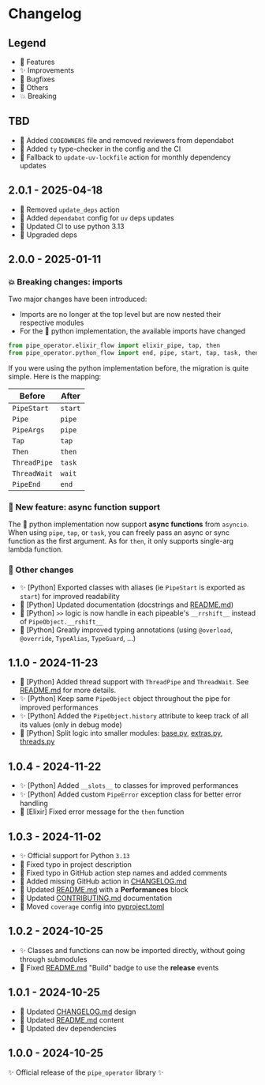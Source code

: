 # Changelog

## Legend

- 🚀 Features
- ✨ Improvements
- 🐞 Bugfixes
- 🔧 Others
- 💥 Breaking

## TBD

- 🔧 Added `CODEOWNERS` file and removed reviewers from dependabot
- 🔧 Added `ty`  type-checker in the config and the CI
- 🔧 Fallback to `update-uv-lockfile` action for monthly dependency updates

## 2.0.1 - 2025-04-18

- 🔧 Removed `update_deps` action
- 🔧 Added `dependabot` config for `uv` deps updates
- 🔧 Updated CI to use python 3.13
- 🔧 Upgraded deps

## 2.0.0 - 2025-01-11

### 💥 Breaking changes: imports

Two major changes have been introduced:

- Imports are no longer at the top level but are now nested their respective modules
- For the 🐍 python implementation, the available imports have changed

```python
from pipe_operator.elixir_flow import elixir_pipe, tap, then
from pipe_operator.python_flow import end, pipe, start, tap, task, then, wait
```

If you were using the python implementation before, the migration is quite simple. Here is the mapping:

| Before        | After   |
| ------------- | ------- |
| `PipeStart`   | `start` |
| `Pipe`        | `pipe`  |
| `PipeArgs`    | `pipe`  |
| `Tap`         | `tap`   |
| `Then`        | `then`  |
| `ThreadPipe`  | `task`  |
| `ThreadWait`  | `wait`  |
| `PipeEnd`     | `end`   |

### 🚀 New feature: async function support

The 🐍 python implementation now support **async functions** from `asyncio`.
When using `pipe`, `tap`, or `task`, you can freely pass an async or sync function as the first argument.
As for `then`, it only supports single-arg lambda function.

### 🔧 Other changes

- ✨ [Python] Exported classes with aliases (ie `PipeStart` is exported as `start`) for improved readability
- 🔧 [Python] Updated documentation (docstrings and [README.md](./README.md))
- 🔧 [Python] `>>` logic is now handle in each pipeable's `__rrshift__` instead of `PipeObject.__rshift__`
- 🔧 [Python] Greatly improved typing annotations (using `@overload`, `@override`, `TypeAlias`, `TypeGuard`, ...)

## 1.1.0 - 2024-11-23

- 🚀 [Python] Added thread support with `ThreadPipe` and `ThreadWait`. See [README.md](README.md) for more details.
- ✨ [Python] Keep same `PipeObject` object throughout the pipe for improved performances
- ✨ [Python] Added the `PipeObject.history` attribute to keep track of all its values (only in debug mode)
- 🔧 [Python] Split logic into smaller modules: [base.py](pipe_operator/python_flow/base.py), [extras.py](pipe_operator/python_flow/extras.py), [threads.py](pipe_operator/python_flow/threads.py)

## 1.0.4 - 2024-11-22

- ✨ [Python] Added `__slots__` to classes for improved performances
- ✨ [Python] Added custom `PipeError` exception class for better error handling
- 🐞 [Elixir] Fixed error message for the `then` function

## 1.0.3 - 2024-11-02

- ✨ Official support for Python `3.13`
- 🔧 Fixed typo in project description
- 🔧 Fixed typo in GitHub action step names and added comments
- 🔧 Added missing GitHub action in [CHANGELOG.md](CHANGELOG.md)
- 🔧 Updated [README.md](README.md) with a **Performances** block
- 🔧 Updated [CONTRIBUTING.md](CONTRIBUTING.md) documentation
- 🔧 Moved `coverage` config into [pyproject.toml](pyproject.toml)

## 1.0.2 - 2024-10-25

- ✨ Classes and functions can now be imported directly, without going through submodules
- 🔧 Fixed [README.md](README.md) "Build" badge to use the **release** events

## 1.0.1 - 2024-10-25

- 🔧 Updated [CHANGELOG.md](CHANGELOG.md) design
- 🔧 Updated [README.md](README.md) content
- 🔧 Updated dev dependencies

## 1.0.0 - 2024-10-25

✨ Official release of the `pipe_operator` library ✨

